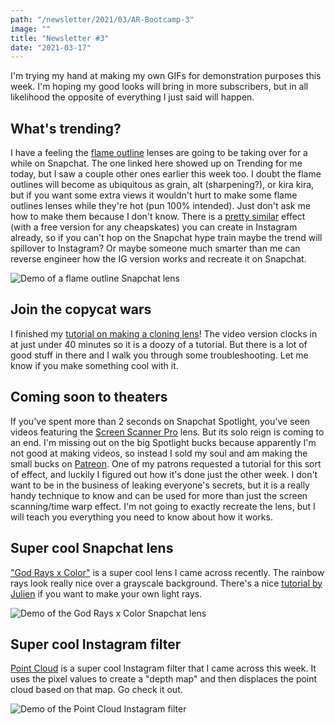 ```yaml
---
path: "/newsletter/2021/03/AR-Bootcamp-3"
image: ""
title: "Newsletter #3"
date: "2021-03-17"
---
```


I'm trying my hand at making my own GIFs for demonstration purposes this week. I'm hoping my good looks will bring in more subscribers, but in all likelihood the opposite of everything I just said will happen.

## What's trending?

I have a feeling the [flame outline](https://www.snapchat.com/unlock/?type=SNAPCODE&uuid=f224fcfe418049e1b5543792904bf5c3&metadata=01) lenses are going to be taking over for a while on Snapchat. The one linked here showed up on Trending for me today, but I saw a couple other ones earlier this week too. I doubt the flame outlines will become as ubiquitous as grain, alt (sharpening?), or kira kira, but if you want some extra views it wouldn't hurt to make some flame outlines lenses while they're hot (pun 100% intended). Just don't ask me how to make them because I don't know. There is a [pretty similar](https://gumroad.com/l/kecLw) effect (with a free version for any cheapskates) you can create in Instagram already, so if you can't hop on the Snapchat hype train maybe the trend will spillover to Instagram? Or maybe someone much smarter than me can reverse engineer how the IG version works and recreate it on Snapchat.

![Demo of a flame outline Snapchat lens](/newsletter/2021/03/flame-outline.gif)

## Join the copycat wars

I finished my [tutorial on making a cloning lens](https://learn.arbootcamp.com/snapchat-advanced/clone)! The video version clocks in at just under 40 minutes so it is a doozy of a tutorial. But there is a lot of good stuff in there and I walk you through some troubleshooting. Let me know if you make something cool with it.

## Coming soon to theaters

If you've spent more than 2 seconds on Snapchat Spotlight, you've seen videos featuring the [Screen Scanner Pro](https://www.snapchat.com/unlock/?type=SNAPCODE&uuid=9254193def06435bb9731a174ead43ab&metadata=01) lens. But its solo reign is coming to an end. I'm missing out on the big Spotlight bucks because apparently I'm not good at making videos, so instead I sold my soul and am making the small bucks on [Patreon](https://www.patreon.com/ModelsByMike). One of my patrons requested a tutorial for this sort of effect, and luckily I figured out how it's done just the other week. I don't want to be in the business of leaking everyone's secrets, but it is a really handy technique to know and can be used for more than just the screen scanning/time warp effect. I'm not going to exactly recreate the lens, but I will teach you everything you need to know about how it works.

## Super cool Snapchat lens

["God Rays x Color"](https://www.snapchat.com/unlock/?type=SNAPCODE&uuid=4fd36079c4e04e0db5882c98ece6022f&metadata=01) is a super cool lens I came across recently. The rainbow rays look really nice over a grayscale background. There's a nice [tutorial by Julien](https://www.youtube.com/watch?v=LkDf3reXvd4) if you want to make your own light rays.

![Demo of the God Rays x Color Snapchat lens](/newsletter/2021/03/color-rays.gif)

## Super cool Instagram filter

[Point Cloud](https://www.instagram.com/ar/2986760231594400) is a super cool Instagram filter that I came across this week. It uses the pixel values to create a "depth map" and then displaces the point cloud based on that map. Go check it out.

![Demo of the Point Cloud Instagram filter](/newsletter/2021/03/point-cloud.gif)
